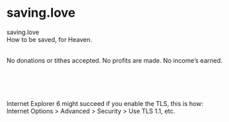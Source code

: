 # saving.love

saving.love <br>
How to be saved, for Heaven. <br><br>

No donations or tithes accepted. No profits are made. No income’s earned. <br><br><br><br><br> 

Internet Explorer 6 might succeed if you enable the TLS, this is how: <br>Internet Options > Advanced > Security > Use TLS 1.1, etc.
